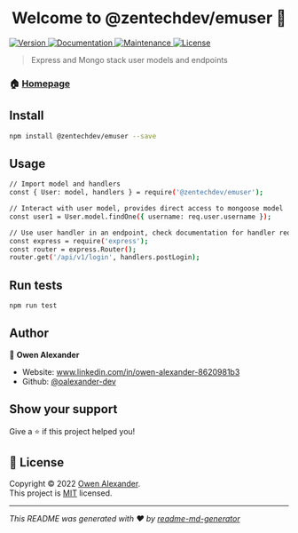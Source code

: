 <h1 align="center">Welcome to @zentechdev/emuser 👋</h1>
<p>
  <a href="https://www.npmjs.com/package/@zentechdev/emuser" target="_blank">
    <img alt="Version" src="https://img.shields.io/npm/v/@zentechdev/emuser.svg">
  </a>
  <a href="https://github.com/oalexander-dev/zentechdev-emuser#readme" target="_blank">
    <img alt="Documentation" src="https://img.shields.io/badge/documentation-yes-brightgreen.svg" />
  </a>
  <a href="https://github.com/oalexander-dev/zentechdev-emuser/graphs/commit-activity" target="_blank">
    <img alt="Maintenance" src="https://img.shields.io/badge/Maintained%3F-yes-green.svg" />
  </a>
  <a href="https://github.com/oalexander-dev/zentechdev-emuser/blob/master/LICENSE.txt" target="_blank">
    <img alt="License" src="https://img.shields.io/npm/l/@zentechdev/emuser">
  </a>
</p>

> Express and Mongo stack user models and endpoints

### 🏠 [Homepage](https://github.com/oalexander-dev/zentechdev-emuser#readme)

## Install

```sh
npm install @zentechdev/emuser --save
```

## Usage

```sh
// Import model and handlers
const { User: model, handlers } = require('@zentechdev/emuser');

// Interact with user model, provides direct access to mongoose model
const user1 = User.model.findOne({ username: req.user.username });

// Use user handler in an endpoint, check documentation for handler requirements
const express = require('express');
const router = express.Router();
router.get('/api/v1/login', handlers.postLogin);
```

## Run tests

```sh
npm run test
```

## Author

👤 **Owen Alexander**

* Website: www.linkedin.com/in/owen-alexander-8620981b3
* Github: [@oalexander-dev](https://github.com/oalexander-dev)

## Show your support

Give a ⭐️ if this project helped you!

## 📝 License

Copyright © 2022 [Owen Alexander](https://github.com/oalexander-dev).<br />
This project is [MIT](https://github.com/oalexander-dev/zentechdev-emuser/blob/master/LICENSE.txt) licensed.

***
_This README was generated with ❤️ by [readme-md-generator](https://github.com/kefranabg/readme-md-generator)_